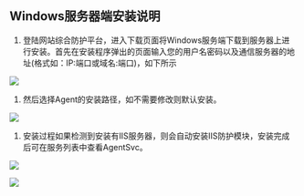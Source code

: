 ## Windows服务器端安装说明

1. 登陆网站综合防护平台，进入下载页面将Windows服务端下载到服务器上进行安装。首先在安装程序弹出的页面输入您的用户名密码以及通信服务器的地址\(格式如：IP:端口或域名:端口\)，如下所示

![](/assets/QQ截图20190930174045.png)

1. 然后选择Agent的安装路径，如不需要修改则默认安装。

![](/assets/QQ截图20190930174807.png)

1. 安装过程如果检测到安装有IIS服务器，则会自动安装IIS防护模块，安装完成后可在服务列表中查看AgentSvc。

![](/assets/QQ截图20190930175257.png)

![](/assets/QQ截图20190930175848.png)

